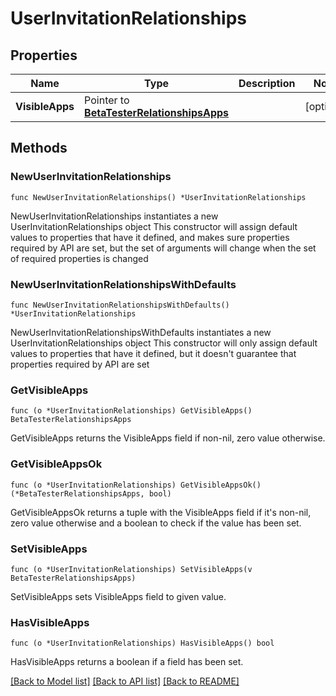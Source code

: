 # UserInvitationRelationships

## Properties

Name | Type | Description | Notes
------------ | ------------- | ------------- | -------------
**VisibleApps** | Pointer to [**BetaTesterRelationshipsApps**](BetaTester_relationships_apps.md) |  | [optional] 

## Methods

### NewUserInvitationRelationships

`func NewUserInvitationRelationships() *UserInvitationRelationships`

NewUserInvitationRelationships instantiates a new UserInvitationRelationships object
This constructor will assign default values to properties that have it defined,
and makes sure properties required by API are set, but the set of arguments
will change when the set of required properties is changed

### NewUserInvitationRelationshipsWithDefaults

`func NewUserInvitationRelationshipsWithDefaults() *UserInvitationRelationships`

NewUserInvitationRelationshipsWithDefaults instantiates a new UserInvitationRelationships object
This constructor will only assign default values to properties that have it defined,
but it doesn't guarantee that properties required by API are set

### GetVisibleApps

`func (o *UserInvitationRelationships) GetVisibleApps() BetaTesterRelationshipsApps`

GetVisibleApps returns the VisibleApps field if non-nil, zero value otherwise.

### GetVisibleAppsOk

`func (o *UserInvitationRelationships) GetVisibleAppsOk() (*BetaTesterRelationshipsApps, bool)`

GetVisibleAppsOk returns a tuple with the VisibleApps field if it's non-nil, zero value otherwise
and a boolean to check if the value has been set.

### SetVisibleApps

`func (o *UserInvitationRelationships) SetVisibleApps(v BetaTesterRelationshipsApps)`

SetVisibleApps sets VisibleApps field to given value.

### HasVisibleApps

`func (o *UserInvitationRelationships) HasVisibleApps() bool`

HasVisibleApps returns a boolean if a field has been set.


[[Back to Model list]](../README.md#documentation-for-models) [[Back to API list]](../README.md#documentation-for-api-endpoints) [[Back to README]](../README.md)



